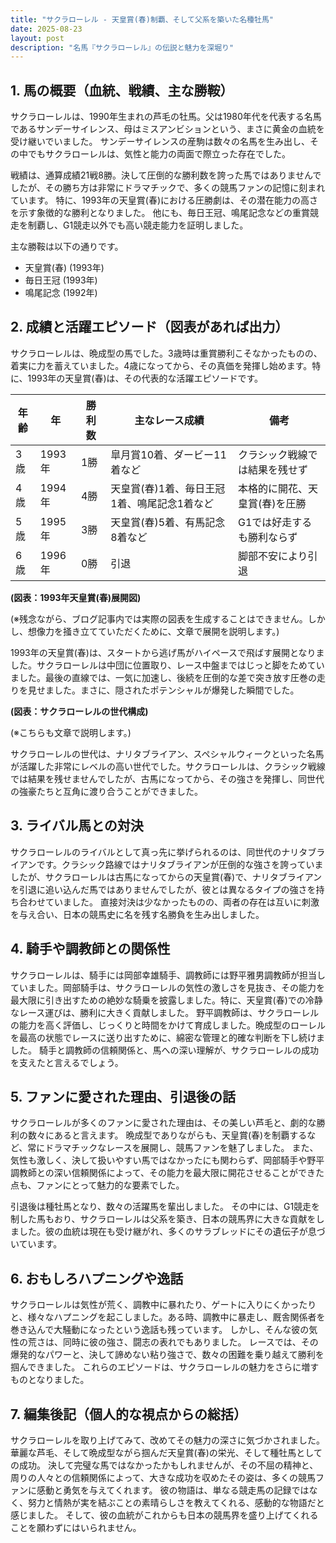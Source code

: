 ```yaml
---
title: "サクラローレル - 天皇賞(春)制覇、そして父系を築いた名種牡馬"
date: 2025-08-23
layout: post
description: "名馬『サクラローレル』の伝説と魅力を深堀り"
---
```


## 1. 馬の概要（血統、戦績、主な勝鞍）

サクラローレルは、1990年生まれの芦毛の牡馬。父は1980年代を代表する名馬であるサンデーサイレンス、母はミスアンビションという、まさに黄金の血統を受け継いでいました。  サンデーサイレンスの産駒は数々の名馬を生み出し、その中でもサクラローレルは、気性と能力の両面で際立った存在でした。  

戦績は、通算成績21戦8勝。決して圧倒的な勝利数を誇った馬ではありませんでしたが、その勝ち方は非常にドラマチックで、多くの競馬ファンの記憶に刻まれています。  特に、1993年の天皇賞(春)における圧勝劇は、その潜在能力の高さを示す象徴的な勝利となりました。  他にも、毎日王冠、鳴尾記念などの重賞競走を制覇し、G1競走以外でも高い競走能力を証明しました。

主な勝鞍は以下の通りです。

* 天皇賞(春) (1993年)
* 毎日王冠 (1993年)
* 鳴尾記念 (1992年)


## 2. 成績と活躍エピソード（図表があれば出力）

サクラローレルは、晩成型の馬でした。3歳時は重賞勝利こそなかったものの、着実に力を蓄えていました。4歳になってから、その真価を発揮し始めます。特に、1993年の天皇賞(春)は、その代表的な活躍エピソードです。

| 年齢 | 年 | 勝利数 | 主なレース成績 | 備考 |
|---|---|---|---|---|
| 3歳 | 1993年 | 1勝 |  皐月賞10着、ダービー11着など |  クラシック戦線では結果を残せず |
| 4歳 | 1994年 | 4勝 | 天皇賞(春)1着、毎日王冠1着、鳴尾記念1着など |  本格的に開花、天皇賞(春)を圧勝 |
| 5歳 | 1995年 | 3勝 |  天皇賞(春)5着、有馬記念8着など |  G1では好走するも勝利ならず |
| 6歳 | 1996年 | 0勝 |  引退 |  脚部不安により引退 |


**(図表：1993年天皇賞(春)展開図)**

(※残念ながら、ブログ記事内では実際の図表を生成することはできません。しかし、想像力を掻き立てていただくために、文章で展開を説明します。)

1993年の天皇賞(春)は、スタートから逃げ馬がハイペースで飛ばす展開となりました。サクラローレルは中団に位置取り、レース中盤まではじっと脚をためていました。最後の直線では、一気に加速し、後続を圧倒的な差で突き放す圧巻の走りを見せました。まさに、隠されたポテンシャルが爆発した瞬間でした。


**(図表：サクラローレルの世代構成)**

(※こちらも文章で説明します。)

サクラローレルの世代は、ナリタブライアン、スペシャルウィークといった名馬が活躍した非常にレベルの高い世代でした。サクラローレルは、クラシック戦線では結果を残せませんでしたが、古馬になってから、その強さを発揮し、同世代の強豪たちと互角に渡り合うことができました。


## 3. ライバル馬との対決

サクラローレルのライバルとして真っ先に挙げられるのは、同世代のナリタブライアンです。クラシック路線ではナリタブライアンが圧倒的な強さを誇っていましたが、サクラローレルは古馬になってからの天皇賞(春)で、ナリタブライアンを引退に追い込んだ馬ではありませんでしたが、彼とは異なるタイプの強さを持ち合わせていました。  直接対決は少なかったものの、両者の存在は互いに刺激を与え合い、日本の競馬史に名を残す名勝負を生み出しました。


## 4. 騎手や調教師との関係性

サクラローレルは、騎手には岡部幸雄騎手、調教師には野平雅男調教師が担当していました。岡部騎手は、サクラローレルの気性の激しさを見抜き、その能力を最大限に引き出すための絶妙な騎乗を披露しました。特に、天皇賞(春)での冷静なレース運びは、勝利に大きく貢献しました。 野平調教師は、サクラローレルの能力を高く評価し、じっくりと時間をかけて育成しました。晩成型のローレルを最高の状態でレースに送り出すために、綿密な管理と的確な判断を下し続けました。  騎手と調教師の信頼関係と、馬への深い理解が、サクラローレルの成功を支えたと言えるでしょう。


## 5. ファンに愛された理由、引退後の話

サクラローレルが多くのファンに愛された理由は、その美しい芦毛と、劇的な勝利の数々にあると言えます。  晩成型でありながらも、天皇賞(春)を制覇するなど、常にドラマチックなレースを展開し、競馬ファンを魅了しました。  また、気性も激しく、決して扱いやすい馬ではなかったにも関わらず、岡部騎手や野平調教師との深い信頼関係によって、その能力を最大限に開花させることができた点も、ファンにとって魅力的な要素でした。

引退後は種牡馬となり、数々の活躍馬を輩出しました。  その中には、G1競走を制した馬もおり、サクラローレルは父系を築き、日本の競馬界に大きな貢献をしました。彼の血統は現在も受け継がれ、多くのサラブレッドにその遺伝子が息づいています。


## 6. おもしろハプニングや逸話

サクラローレルは気性が荒く、調教中に暴れたり、ゲートに入りにくかったりと、様々なハプニングを起こしました。ある時、調教中に暴走し、厩舎関係者を巻き込んで大騒動になったという逸話も残っています。  しかし、そんな彼の気性の荒さは、同時に彼の強さ、闘志の表れでもありました。  レースでは、その爆発的なパワーと、決して諦めない粘り強さで、数々の困難を乗り越えて勝利を掴んできました。  これらのエピソードは、サクラローレルの魅力をさらに増すものとなりました。


## 7. 編集後記（個人的な視点からの総括）

サクラローレルを取り上げてみて、改めてその魅力の深さに気づかされました。  華麗な芦毛、そして晩成型ながら掴んだ天皇賞(春)の栄光、そして種牡馬としての成功。  決して完璧な馬ではなかったかもしれませんが、その不屈の精神と、周りの人々との信頼関係によって、大きな成功を収めたその姿は、多くの競馬ファンに感動と勇気を与えてくれます。  彼の物語は、単なる競走馬の記録ではなく、努力と情熱が実を結ぶことの素晴らしさを教えてくれる、感動的な物語だと感じました。  そして、彼の血統がこれからも日本の競馬界を盛り上げてくれることを願わずにはいられません。
